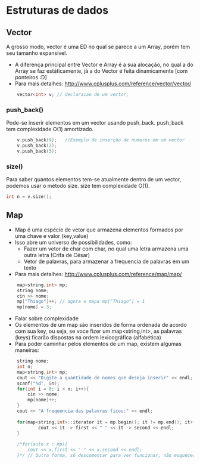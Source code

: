 
# Estruturas de dados 


## Vector

A grosso modo, vector é uma ED no qual se parece a um Array, porém tem seu tamanho expansível. 
- A diferença principal entre Vector e Array é a sua alocação, no qual a do Array se faz estáticamente, já a do Vector é feita dinamicamente [com ponteiros :D]
- Para mais detalhes: http://www.cplusplus.com/reference/vector/vector/

```cpp
	vector<int> v; // declaracao de um vector;
```


### push_back()

Pode-se inserir elementos em um vector usando push_back. push_back tem complexidade O(1) amortizado. 

```cpp
	v.push_back(9);   //Exemplo de inserção de numeros em um vector
	v.push_back(2);
	v.push_back(3);
```


### size()
Para saber quantos elementos tem-se atualmente dentro de um vector, podemos usar o método size. size tem complexidade O(1).
```cpp
int n = v.size();
```

## Map

- Map é uma espécie de vetor que armazena elementos formados por uma chave e valor (key,value)
- Isso abre um universo de possibilidades, como:
	- Fazer um vetor de char com char, no qual uma letra armazena uma outra letra (Crifa de César)
	- Vetor de palavras, para armazenar a frequencia de palavras em um texto
- Para mais detalhes: http://www.cplusplus.com/reference/map/map/
```cpp
    map<string,int> mp;
    string nome;
    cin >> nome;
    mp["Thiago"]++; // agora o mapa mp["Thiago"] = 1
    mp[nome] = 3;
```
- Falar sobre complexidade
- Os elementos de um map são inseridos de forma ordenada de acordo com sua key, ou seja, se voce fizer um map<string,int>, as palavras (keys) ficarão dispostas na ordem lexicográfica (alfabética)
- Para poder caminhar pelos elementos de um map, existem algumas maneiras:
```cpp
    string nome;
    int n;
    map<string,int> mp;
    cout << "Digite a quantidade de nomes que deseja inserir" << endl;
    scanf("%d", &n);
    for(int i = 0; i < n; i++){
        cin >> nome;
        mp[nome]++;
    }
    cout << "A frequencia das palavras ficou:" << endl;
    
    for(map<string,int>::iterator it = mp.begin(); it != mp.end(); it++){
            cout << it -> first << " " << it -> second << endl;
    }
    
    /*for(auto x : mp){
        cout << x.first << " " << x.second << endl;
    }*/ // Outra forma, só descomentar para ver funcionar, não esquecer de compilar com a flag -std=c++10
    
```

